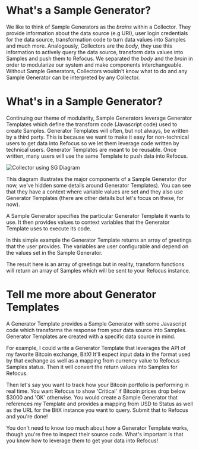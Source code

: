 # What's a Sample Generator?

We like to think of Sample Generators as the *brains* within a Collector. They provide information about the data source (e.g URI), user login credentials for the data source, transformation code to turn data values into Samples and much more. Analogously, Collectors are the *body*, they use this information to actively query the data source, transform data values into Samples and push them to Refocus.  We separated the *body* and the *brain* in order to modularize our system and make components interchangeable. Without Sample Generators, Collectors wouldn't know what to do and any Sample Generator can be interpreted by any Collector.

# What's in a Sample Generator?

Continuing our theme of modularity, Sample Generators leverage Generator Templates which define the transform code (Javascript code) used to create Samples. Generator Templates will often, but not always, be written by a third party. This is because we want to make it easy for non-technical users to get data into Refocus so we let them leverage code written by technical users. Generator Templates are meant to be reusable. Once written, many users will use the same Template to push data into Refocus. 

![Collector using SG Diagram](../assets/SGDiagram.jpeg)

This diagram illustrates the major components of a Sample Generator (for now, we've hidden some details around Generator Templates). You can see that they have a context where variable values are set and they also use Generator Templates (there are other details but let's focus on these, for now). 

A Sample Generator specifies the particular Generator Template it wants to use. It then provides values to context variables that the Generator Template uses to execute its code.

In this simple example the Generator Template returns an array of greetings that the user provides. The variables are user configurable and depend on the values set in the Sample Generator. 

The result here is an array of greetings but in reality, transform functions will return an array of Samples which will be sent to your Refocus instance. 

# Tell me more about Generator Templates

A Generator Template provides a Sample Generator with some Javascript code which transforms the response from your data source into Samples. Generator Templates are created with a specific data source in mind.

For example, I could write a Generator Template that leverages the API of my favorite Bitcoin exchange, BitX! It'll expect input data in the format used by that exchange as well as a mapping from currency value to Refocus Samples status. Then it will convert the return values into Samples for Refocus. 

Then let's say you want to track how your Bitcoin portfolio is performing in real time. You want Refocus to show 'Critical' if Bitcoin prices drop below $3000 and 'OK' otherwise. You would create a Sample Generator that references my Template and provides a mapping from USD to Status as well as the URL for the BitX instance you want to query. Submit that to Refocus and you're done!

You don't need to know too much about how a Generator Template works, though you're free to inspect their source code.
What's important is that you know how to leverage them to get your data into Refocus!
